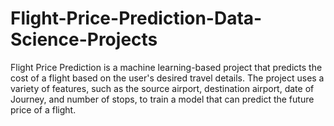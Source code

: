 # Flight-Price-Prediction-Data-Science-Projects
Flight Price Prediction is a machine learning-based project that predicts the cost of a flight based on the user's desired travel details. The project uses a variety of features, such as the source airport, destination airport, date of Journey, and number of stops, to train a model that can predict the future price of a flight.
